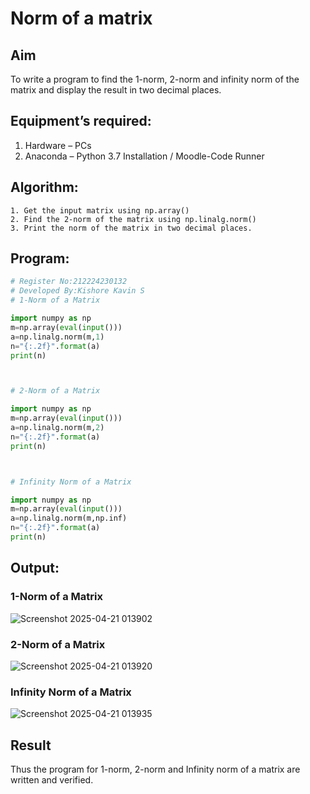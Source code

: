 # Norm of a matrix
## Aim
To write a program to find the 1-norm, 2-norm and infinity norm of the matrix and display the result in two decimal places.
## Equipment’s required:
1.	Hardware – PCs
2.	Anaconda – Python 3.7 Installation / Moodle-Code Runner
## Algorithm:
	1. Get the input matrix using np.array()   
    2. Find the 2-norm of the matrix using np.linalg.norm()
	3. Print the norm of the matrix in two decimal places.
## Program:
```Python
# Register No:212224230132
# Developed By:Kishore Kavin S
# 1-Norm of a Matrix

import numpy as np
m=np.array(eval(input()))
a=np.linalg.norm(m,1)
n="{:.2f}".format(a)
print(n)



# 2-Norm of a Matrix

import numpy as np
m=np.array(eval(input()))
a=np.linalg.norm(m,2)
n="{:.2f}".format(a)
print(n)



# Infinity Norm of a Matrix

import numpy as np
m=np.array(eval(input()))
a=np.linalg.norm(m,np.inf)
n="{:.2f}".format(a)
print(n)

```

## Output:
### 1-Norm of a Matrix

![Screenshot 2025-04-21 013902](https://github.com/user-attachments/assets/b547b087-47ec-40ac-bc38-4c16e68e1af1)


### 2-Norm of a Matrix

![Screenshot 2025-04-21 013920](https://github.com/user-attachments/assets/d8f1b48c-f614-41d3-952e-a960efce781c)

### Infinity Norm of a Matrix

![Screenshot 2025-04-21 013935](https://github.com/user-attachments/assets/50f0ddd1-130e-4517-834f-c51bae48877d)

## Result
Thus the program for 1-norm, 2-norm and Infinity norm of a matrix are written and verified.
